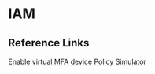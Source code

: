 # IAM

## Reference Links

[Enable virtual MFA device](https://docs.aws.amazon.com/IAM/latest/UserGuide/id_credentials_mfa_enable_virtual.html#enable-virt-mfa-for-root)
[Policy Simulator](https://policysim.aws.amazon.com/home/index.jsp?#)
